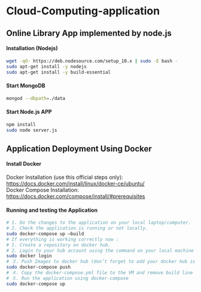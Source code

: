 # Cloud-Computing-application
## Online Library App implemented by node.js
#### Installation (Nodejs)
```bash
wget -qO- https://deb.nodesource.com/setup_10.x | sudo -E bash -
sudo apt-get install -y nodejs
sudo apt-get install -y build-essential
```
#### Start MongoDB
```bash
mongod --dbpath=./data
```
#### Start Node.js APP
```bash
npm install
sudo node server.js
```

## Application Deployment Using Docker
#### Install Docker
Docker Installation (use this official steps only): https://docs.docker.com/install/linux/docker-ce/ubuntu/  
Docker Compose Installation: https://docs.docker.com/compose/install/#prerequisites  
#### Running and testing the Application
```bash
# 1. Do the changes to the application on your local laptop/computer.
# 2. Check the application is running or not locally.
sudo docker-compose up –build
# If everything is working correctly now :
# 1. Create a repository on docker hub.
# 2. Login to your hub account using the command on your local machine :
sudo docker login
# ３. Push Images to docker hub (don’t forget to add your docker hub id and image name into docker-compose.yml file)
sudo docker-compose push
# ４. Copy the docker-compose.yml file to the VM and remove build line from it.
# ５. Run the application using docker-compose
sudo docker-compose up
```
